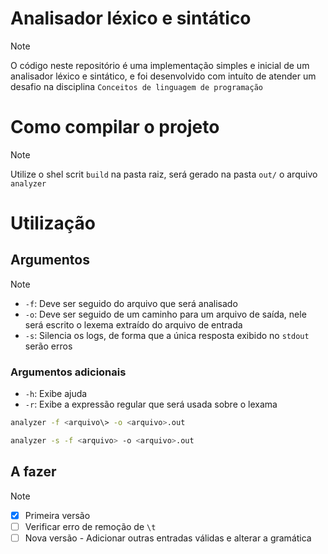 # Analisador léxico e sintático

> [!NOTE]
> O código neste repositório é uma implementação simples e inicial de um analisador léxico e sintático, e foi desenvolvido com intuíto de atender um desafio na disciplina `Conceitos de linguagem de programação`

# Como compilar o projeto

> [!NOTE]
> Utilize o shel scrit `build` na pasta raiz, será gerado na pasta `out/` o arquivo `analyzer`

# Utilização

## Argumentos

> [!NOTE]
>
> - `-f`: Deve ser seguido do arquivo que será analisado
> - `-o`: Deve ser seguido de um caminho para um arquivo de saída, nele será escrito o lexema extraído do arquivo de entrada
> - `-s`: Silencia os logs, de forma que a única resposta exibido no `stdout` serão erros
>
> ### Argumentos adicionais
>
> - `-h`: Exibe ajuda
> - `-r`: Exibe a expressão regular que será usada sobre o lexama

```sh
analyzer -f <arquivo\> -o <arquivo>.out
```

```sh
analyzer -s -f <arquivo> -o <arquivo>.out
```

##

## A fazer

> [!NOTE]
>
> - [x] Primeira versão
> - [ ] Verificar erro de remoção de `\t`
> - [ ] Nova versão - Adicionar outras entradas válidas e alterar a gramática
